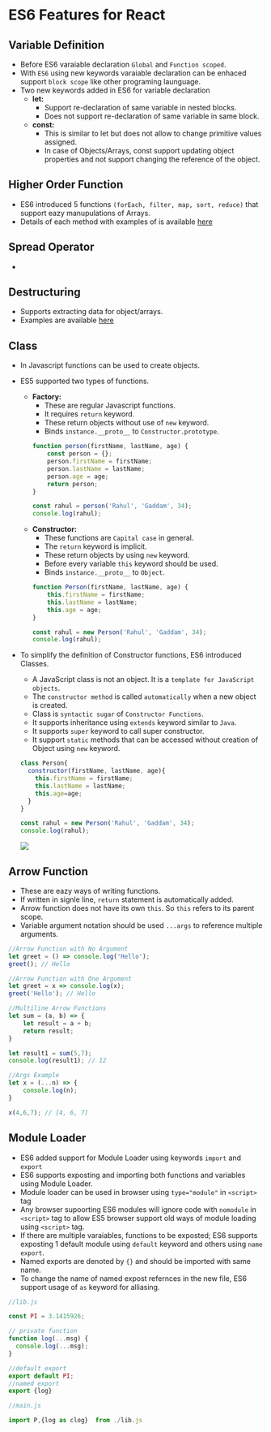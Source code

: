 # ES6 Features for React

## Variable Definition
- Before ES6 varaiable declaration `Global` and `Function scoped`.
- With `ES6` using new keywords varaiable declaration can be enhaced support `block scope` like other programing launguage.
- Two new keywords added in ES6 for variable declaration
  - **let:**
    - Support re-declaration of same variable in nested blocks.
    - Does not support re-declaration of same variable in same block.
  - **const:**
    - This is similar to let but does not allow to change primitive values assigned.
    - In case of Objects/Arrays, const support updating object properties and not support changing the reference of the object.

## Higher Order Function
- ES6 introduced 5 functions `(forEach, filter, map, sort, reduce)` that support eazy manupulations of Arrays. 
- Details of each method with examples of is available [here](../02-MyDev/02/es6/index.js)

## Spread Operator
- 

## Destructuring
- Supports extracting data for object/arrays.
- Examples are available [here](../02-MyDev/02/es6/index.js)

## Class
- In Javascript functions can be used to create objects.
- ES5 supported two types of functions.  
  - **Factory:**
    - These are regular Javascript functions.
    - It requires `return` keyword.
    - These return objects without use of `new` keyword.
    - Binds `instance.__proto__` to `Constructor.prototype`.
    ```javascript
    function person(firstName, lastName, age) {
        const person = {};
        person.firstName = firstName;
        person.lastName = lastName;
        person.age = age;
        return person;
    }

    const rahul = person('Rahul', 'Gaddam', 34);
    console.log(rahul);
    ``` 
  - **Constructor:**
    - These functions are `Capital case` in general.
    - The `return` keyword is implicit.
    - These return objects by using `new` keyword.
    - Before every variable `this` keyword should be used.
    - Binds `instance.__proto__` to `Object`.
    ```javascript
    function Person(firstName, lastName, age) {
        this.firstName = firstName;
        this.lastName = lastName;
        this.age = age;
    }

    const rahul = new Person('Rahul', 'Gaddam', 34);
    console.log(rahul);
    ```
- To simplify the definition of Constructor functions, ES6 introduced Classes.
  - A JavaScript class is not an object. It is a `template for JavaScript objects`.
  - The `constructor method` is called `automatically` when a new object is created.
  - Class is `syntactic sugar` of `Constructor Functions`.
  - It supports inheritance using `extends` keyword similar to `Java`.
  - It supports `super` keyword to call super constructor.
  - It support `static` methods that can be accessed without creation of Object using `new` keyword.
  ```javascript
  class Person{
    constructor(firstName, lastName, age){
      this.firstName = firstName;
      this.lastName = lastName;
      this.age=age;
    }
  }

  const rahul = new Person('Rahul', 'Gaddam', 34);
  console.log(rahul);
  ```

  ![](../01-Images/02-FunctionTypes.png)

## Arrow Function
- These are eazy ways of writing functions.
- If written in signle line, `return` statement is automatically added.
- Arrow function does not have its own `this`. So `this` refers to its parent scope.
- Variable argument notation should be used `...args` to reference multiple arguments. 
```javascript
//Arrow Function with No Argument
let greet = () => console.log('Hello');
greet(); // Hello

//Arrow Function with One Argument
let greet = x => console.log(x);
greet('Hello'); // Hello 

//Multiline Arrow Functions
let sum = (a, b) => {
    let result = a + b;
    return result;
}

let result1 = sum(5,7);
console.log(result1); // 12

//Args Example
let x = (...n) => {
    console.log(n);
}

x(4,6,7); // [4, 6, 7]
```

## Module Loader
- ES6 added support for Module Loader using keywords `import` and `export`
- ES6 supports exposting and importing both functions and variables using Module Loader.
- Module loader can be used in browser using `type="module"` in `<script>` tag
- Any browser supoorting ES6 modules will ignore code with `nomodule` in `<script>` tag to allow ES5 browser support old ways of module loading using `<script>` tag.
- If there are multiple varaiables, functions to be exposted; ES6 supports exposting 1 default module using `default` keyword and others using `name export`.
- Named exports are denoted by `{}` and should be imported with same name.
- To change the name of named expost refernces in the new file, ES6 support usage of `as` keyword for alliasing.

```javascript
//lib.js

const PI = 3.1415926;

// private function
function log(...msg) {
  console.log(...msg);
}

//default export
export default PI;
//named export
export {log}

```
```javascript
//main.js

import P,{log as clog}  from ./lib.js
```